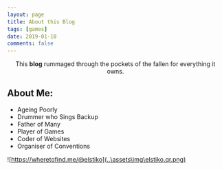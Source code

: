 ```yaml
---
layout: page
title: About this Blog
tags: [games]
date: 2019-01-10
comments: false
---
```


<center>This <b>blog</b> rummaged through the pockets of the fallen for everything it owns.</center>

## About Me:
* Ageing Poorly
* Drummer who Sings Backup
* Father of Many
* Player of Games
* Coder of Websites
* Organiser of Conventions

![https://wheretofind.me/@elstiko](..\assets\img\elstiko.qr.png)
